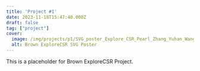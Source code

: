 ```yaml
---
title: 'Project #1'
date: 2023-11-18T15:47:40.000Z
draft: false
tag: ["project"]
cover:
  image: /img/projects/p1/SVG_poster_Explore_CSR_Pearl_Zhang_Yuhan_Wang.png
  alt: Brown ExploreCSR SVG Poster
---
```

This is a placeholder for Brown ExploreCSR Project.